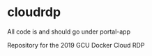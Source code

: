 # cloudrdp

All code is and should go under portal-app

Repository for the 2019 GCU Docker Cloud RDP